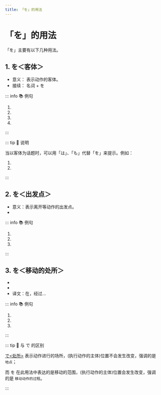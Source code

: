 ```yaml
---
title: 「を」的用法
---
```

            
# 「を」的用法

「を」主要有以下几种用法。

## 1. を＜客体＞

* 意义： 表示动作的客体。
* 接续： 名词 + を

::: info :books: 例句

1. <grammer-content id='wo-0' sentence="お[菓子/かし]**を**[買/か]います。" trans='买糕点。' />
2. <grammer-content id='wo-1' sentence="メール**を**[送/おく]ります。" trans='送邮件。' />
3. <grammer-content id='wo-2' sentence="[私/わたし]は[毎日/まいにち][新聞/しんぶん]**を**[読/よ]みます。" trans='我每天都读报纸。' />
4. <grammer-content id='wo-3' sentence="[私/わたし]はコーヒー**を**[飲/の]みません。" trans='我不喝咖啡。' />

:::

::: tip :bookmark: 说明

当以客体为话题时，可以用「は」、「も」代替「を」来提示。例如：

1. <grammer-content id='wo-4' sentence="[新聞/しんぶん]**を**[読/よ]みます。ニュース**を→も**[聞/き]きます。" trans='读报纸，也听新闻。' />
2. <grammer-content id='wo-5' sentence="SNS**を→は**[使/つか]いますが、メール**を→は**ほとんど[使/つか]いません。" trans='虽然使用SNS，但是几乎不使用邮件。' />

:::

## 2. を＜出发点＞

* 意义：表示离开等动作的出发点。
* <grammer-content sentence="接续：**名词** + を + 表示**离开、出发**意义的**自动词**。例如：[出/で]る、[発/た]つ、[離/はな]れる、[卒業/そつぎょう]等。" inline />

::: info :books: 例句

1. <grammer-content id='wo-6' sentence="[明日/あした]、[何時/なんじ]ごろ[大学/だいがく]**を**[出/で]ますか。" trans='明天大概几点放学。' />
2. <grammer-content id='wo-7' sentence="兄あには7月げつに[大学/だいがく]**を**[卒業/そつぎょう]します。" trans='哥哥七月大学毕业。' />
3. <grammer-content id='wo-8' sentence="[私/わたし]は[明日/あした][北京/ぺきん]**を**[発/た]ちます。" trans='我明天离开北京。' />

:::

## 3. を＜移动的处所＞

* <grammer-content sentence="意义：表示移动的**范围，经过的场所**；" inline />
* <grammer-content sentence="接续：**地点名词** + を + 表示**移动的自动词**；" inline />
* 译文：在，经过...

::: info :books: 例句

1. <grammer-content id='wo-9' sentence="[留学生/りゅうがくせい]の[店/みせ]**を**[全部/ぜんぶ][回/まわ]りました。" trans='留学生的店全部转了个遍。' />
2. <grammer-content id='wo-10' sentence="いろいろな[場所/ばしょ]**を**[旅行/りょこう]しました。" trans='旅游经过了各种各样的地方。' />
3. <grammer-content id='wo-11' sentence="[昨日/きのう]も[公園/こうえん]**を**[散歩/さんぽ]しました。" trans='昨天也在公园散步了。' />

:::

::: tip :bookmark: 与 で 的区别

[で<处所>](./te#1-で处所) 表示动作进行的场所，(执行动作的主体)位置不会发生改变，强调的是 `地点`；

而 を 在此用法中表达的是移动的范围，(执行动作的主体)位置会发生改变，强调的是 `移动动作的过程`。

:::
